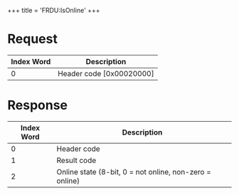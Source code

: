 +++
title = 'FRDU:IsOnline'
+++

# Request

| Index Word | Description                |
|------------|----------------------------|
| 0          | Header code \[0x00020000\] |

# Response

| Index Word | Description                                             |
|------------|---------------------------------------------------------|
| 0          | Header code                                             |
| 1          | Result code                                             |
| 2          | Online state (8-bit, 0 = not online, non-zero = online) |
